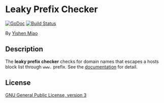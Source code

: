 # Leaky Prefix Checker

[![GoDoc](https://godoc.org/github.com/mys721tx/lpc?status.svg)](https://godoc.org/github.com/mys721tx/lpc)
[![Build Status](https://travis-ci.com/mys721tx/lpc.svg?branch=master)](https://travis-ci.com/mys721tx/lpc)

By [Yishen Miao](https://github.com/mys721tx)

## Description

The **leaky prefix checker** checks for domain names that escapes a hosts block
list through `www.` prefix. See the
[documentation](https://godoc.org/github.com/mys721tx/lpc) for detail.

## License

[GNU General Public License, version 3](http://www.gnu.org/licenses/gpl-3.0.html)

